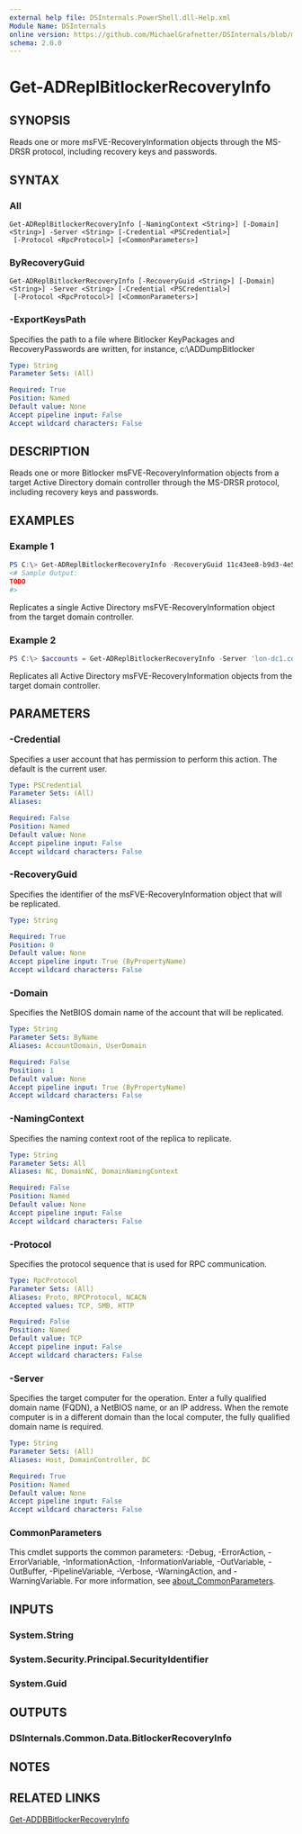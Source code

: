 ```yaml
---
external help file: DSInternals.PowerShell.dll-Help.xml
Module Name: DSInternals
online version: https://github.com/MichaelGrafnetter/DSInternals/blob/master/Documentation/PowerShell/Get-ADReplBitlockerRecoveryInfo.md
schema: 2.0.0
---
```


# Get-ADReplBitlockerRecoveryInfo

## SYNOPSIS
Reads one or more msFVE-RecoveryInformation objects through the MS-DRSR protocol, including recovery keys and passwords.

## SYNTAX

### All
```
Get-ADReplBitlockerRecoveryInfo [-NamingContext <String>] [-Domain] <String>] -Server <String> [-Credential <PSCredential>]
 [-Protocol <RpcProtocol>] [<CommonParameters>]
```

### ByRecoveryGuid
```
Get-ADReplBitlockerRecoveryInfo [-RecoveryGuid <String>] [-Domain] <String>] -Server <String> [-Credential <PSCredential>]
 [-Protocol <RpcProtocol>] [<CommonParameters>]
```

### -ExportKeysPath
Specifies the path to a file where Bitlocker KeyPackages and RecoveryPasswords are written, for instance, c:\ADDumpBitlocker

```yaml
Type: String
Parameter Sets: (All)

Required: True
Position: Named
Default value: None
Accept pipeline input: False
Accept wildcard characters: False
```

## DESCRIPTION
Reads one or more Bitlocker msFVE-RecoveryInformation objects from a target Active Directory domain controller through the MS-DRSR protocol, including recovery keys and passwords.

## EXAMPLES

### Example 1
```powershell
PS C:\> Get-ADReplBitlockerRecoveryInfo -RecoveryGuid 11c43ee8-b9d3-4e51-b73f-bd9dda66e29c -Server 'lon-dc1.contoso.com'
<# Sample Output:
TODO
#>
```

Replicates a single Active Directory msFVE-RecoveryInformation object from the target domain controller.

### Example 2
```powershell
PS C:\> $accounts = Get-ADReplBitlockerRecoveryInfo -Server 'lon-dc1.contoso.com'
```

Replicates all Active Directory msFVE-RecoveryInformation objects from the target domain controller.

## PARAMETERS

### -Credential
Specifies a user account that has permission to perform this action. The default is the current user.

```yaml
Type: PSCredential
Parameter Sets: (All)
Aliases:

Required: False
Position: Named
Default value: None
Accept pipeline input: False
Accept wildcard characters: False
```

### -RecoveryGuid
Specifies the identifier of the msFVE-RecoveryInformation object that will be replicated.

```yaml
Type: String

Required: True
Position: 0
Default value: None
Accept pipeline input: True (ByPropertyName)
Accept wildcard characters: False
```

### -Domain
Specifies the NetBIOS domain name of the account that will be replicated.

```yaml
Type: String
Parameter Sets: ByName
Aliases: AccountDomain, UserDomain

Required: False
Position: 1
Default value: None
Accept pipeline input: True (ByPropertyName)
Accept wildcard characters: False
```

### -NamingContext
Specifies the naming context root of the replica to replicate.

```yaml
Type: String
Parameter Sets: All
Aliases: NC, DomainNC, DomainNamingContext

Required: False
Position: Named
Default value: None
Accept pipeline input: False
Accept wildcard characters: False
```

### -Protocol
Specifies the protocol sequence that is used for RPC communication.

```yaml
Type: RpcProtocol
Parameter Sets: (All)
Aliases: Proto, RPCProtocol, NCACN
Accepted values: TCP, SMB, HTTP

Required: False
Position: Named
Default value: TCP
Accept pipeline input: False
Accept wildcard characters: False
```

### -Server
Specifies the target computer for the operation. Enter a fully qualified domain name (FQDN), a NetBIOS name, or an IP address. When the remote computer is in a different domain than the local computer, the fully qualified domain name is required.

```yaml
Type: String
Parameter Sets: (All)
Aliases: Host, DomainController, DC

Required: True
Position: Named
Default value: None
Accept pipeline input: False
Accept wildcard characters: False
```

### CommonParameters
This cmdlet supports the common parameters: -Debug, -ErrorAction, -ErrorVariable, -InformationAction, -InformationVariable, -OutVariable, -OutBuffer, -PipelineVariable, -Verbose, -WarningAction, and -WarningVariable. For more information, see [about_CommonParameters](http://go.microsoft.com/fwlink/?LinkID=113216).

## INPUTS

### System.String

### System.Security.Principal.SecurityIdentifier

### System.Guid

## OUTPUTS

### DSInternals.Common.Data.BitlockerRecoveryInfo

## NOTES

## RELATED LINKS

[Get-ADDBBitlockerRecoveryInfo](Get-ADDBBitlockerRecoveryInfo.md)
